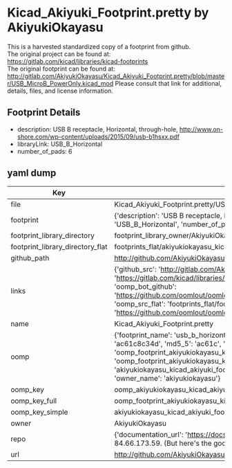# Kicad_Akiyuki_Footprint.pretty by AkiyukiOkayasu  
This is a harvested standardized copy of a footprint from github.  
The original project can be found at:  
https://gitlab.com/kicad/libraries/kicad-footprints  
The original footprint can be found at:
http://gitlab.com/AkiyukiOkayasu/Kicad_Akiyuki_Footprint.pretty/blob/master/USB_MicroB_PowerOnly.kicad_mod
Please consult that link for additional, details, files, and license information.  
## Footprint Details
* description: USB B receptacle, Horizontal, through-hole, http://www.on-shore.com/wp-content/uploads/2015/09/usb-b1hsxx.pdf  
* libraryLink: USB_B_Horizontal  
* number_of_pads: 6  
## yaml dump  
| Key | Value |  
| --- | --- |  
| file | Kicad_Akiyuki_Footprint.pretty/USB_B_Horizontal.kicad_mod |  
| footprint | {'description': 'USB B receptacle, Horizontal, through-hole, http://www.on-shore.com/wp-content/uploads/2015/09/usb-b1hsxx.pdf', 'libraryLink': 'USB_B_Horizontal', 'number_of_pads': 6} |  
| footprint_library_directory | footprint_library_owner/AkiyukiOkayasu_Kicad_Akiyuki_Footprint.pretty |  
| footprint_library_directory_flat | footprints_flat/akiyukiokayasu_kicad_akiyuki_footprint_usb_b_horizontal/working |  
| github_path | http://github.com/AkiyukiOkayasu/Kicad_Akiyuki_Footprint.pretty/blob/master/USB_B_Horizontal.kicad_mod |  
| links | {'github_src': 'http://gitlab.com/AkiyukiOkayasu/Kicad_Akiyuki_Footprint.pretty/blob/master/USB_MicroB_PowerOnly.kicad_mod', 'github_src_repo': 'https://gitlab.com/kicad/libraries/kicad-footprints', 'oomp_bot': 'footprints/akiyukiokayasu_kicad_akiyuki_footprint_usb_b_horizontal/working', 'oomp_bot_github': 'https://github.com/oomlout/oomlout_oomp_footprint_bot/tree/main/footprints/akiyukiokayasu_kicad_akiyuki_footprint_usb_b_horizontal/working', 'oomp_src_flat': 'footprints_flat/footprints_flat/akiyukiokayasu_kicad_akiyuki_footprint_usb_b_horizontal/working', 'oomp_src_flat_github': 'https://github.com/oomlout/oomlout_oomp_footprint_src/tree/main/footprints_flat/akiyukiokayasu_kicad_akiyuki_footprint_usb_b_horizontal/working'} |  
| name | Kicad_Akiyuki_Footprint.pretty |  
| oomp | {'footprint_name': 'usb_b_horizontal', 'library_name': 'kicad_akiyuki_footprint', 'md5': 'ac61c8c34db5d3728237e8bcf53c9b65', 'md5_10': 'ac61c8c34d', 'md5_5': 'ac61c', 'md5_6': 'ac61c8', 'oomp_key': 'oomp_akiyukiokayasu_kicad_akiyuki_footprint_usb_b_horizontal', 'oomp_key_extra': 'oomp_footprint_akiyukiokayasu_kicad_akiyuki_footprint_usb_b_horizontal', 'oomp_key_full': 'oomp_footprint_akiyukiokayasu_kicad_akiyuki_footprint_usb_b_horizontal_ac61c8', 'oomp_key_simple': 'akiyukiokayasu_kicad_akiyuki_footprint_usb_b_horizontal', 'original_filename': 'Kicad_Akiyuki_Footprint.pretty/USB_B_Horizontal.kicad_mod', 'owner_name': 'akiyukiokayasu'} |  
| oomp_key | oomp_akiyukiokayasu_kicad_akiyuki_footprint_usb_b_horizontal |  
| oomp_key_full | oomp_footprint_akiyukiokayasu_kicad_akiyuki_footprint_usb_b_horizontal |  
| oomp_key_simple | akiyukiokayasu_kicad_akiyuki_footprint_usb_b_horizontal |  
| owner | AkiyukiOkayasu |  
| repo | {'documentation_url': 'https://docs.github.com/rest/overview/resources-in-the-rest-api#rate-limiting', 'message': "API rate limit exceeded for 84.66.173.59. (But here's the good news: Authenticated requests get a higher rate limit. Check out the documentation for more details.)"} |  
| url | http://github.com/AkiyukiOkayasu/Kicad_Akiyuki_Footprint.pretty |  

